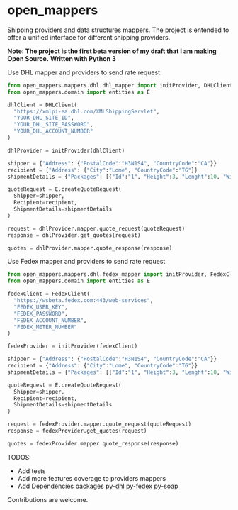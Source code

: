 # open_mappers

Shipping providers and data structures mappers.
The project is entended to offer a unified interface for different shipping providers.

**Note: The project is the first beta version of my draft that I am making Open Source.**
**Written with Python 3**

Use DHL mapper and providers to send rate request

```python
from open_mappers.mappers.dhl.dhl_mapper import initProvider, DHLClient
from open_mappers.domain import entities as E

dhlClient = DHLClient(
  "https://xmlpi-ea.dhl.com/XMLShippingServlet",
  "YOUR_DHL_SITE_ID",
  "YOUR_DHL_SITE_PASSWORD",
  "YOUR_DHL_ACCOUNT_NUMBER"
)

dhlProvider = initProvider(dhlClient)

shipper = {"Address": {"PostalCode":"H3N1S4", "CountryCode":"CA"}}
recipient = {"Address": {"City":"Lome", "CountryCode":"TG"}}
shipmentDetails = {"Packages": [{"Id":"1", "Height":3, "Lenght":10, "Width":3,"Weight":4.0}]}

quoteRequest = E.createQuoteRequest(
  Shipper=shipper,
  Recipient=recipient,
  ShipmentDetails=shipmentDetails
)

request = dhlProvider.mapper.quote_request(quoteRequest)
response = dhlProvider.get_quotes(request)

quotes = dhlProvider.mapper.quote_response(response)

```

Use Fedex mapper and providers to send rate request

```python
from open_mappers.mappers.dhl.fedex_mapper import initProvider, FedexClient
from open_mappers.domain import entities as E

fedexClient = FedexClient(
  "https://wsbeta.fedex.com:443/web-services",
  "FEDEX_USER_KEY",
  "FEDEX_PASSWORD",
  "FEDEX_ACCOUNT_NUMBER",
  "FEDEX_METER_NUMBER"
)

fedexProvider = initProvider(fedexClient)

shipper = {"Address": {"PostalCode":"H3N1S4", "CountryCode":"CA"}}
recipient = {"Address": {"City":"Lome", "CountryCode":"TG"}}
shipmentDetails = {"Packages": [{"Id":"1", "Height":3, "Lenght":10, "Width":3,"Weight":4.0}]}

quoteRequest = E.createQuoteRequest(
  Shipper=shipper,
  Recipient=recipient,
  ShipmentDetails=shipmentDetails
)

request = fedexProvider.mapper.quote_request(quoteRequest)
response = fedexProvider.get_quotes(request)

quotes = fedexProvider.mapper.quote_response(response)

```

TODOS:

- Add tests
- Add more features coverage to providers mappers
- Add Dependencies packages
[py-dhl](https://github.com/OpenShip/py-dhl)
[py-fedex](https://github.com/OpenShip/py-fedex)
[py-soap](https://github.com/OpenShip/py-soap)

Contributions are welcome.